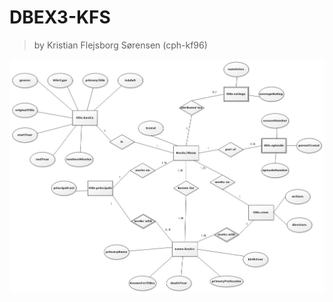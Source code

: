 # DBEX3-KFS
>by Kristian Flejsborg Sørensen (cph-kf96)

![](https://github.com/Games-of-Threads/DBEX3-KFS/blob/master/ChenERDiagram1.jpg)
